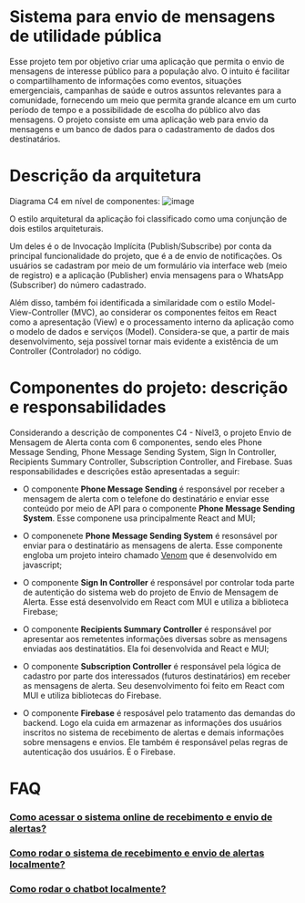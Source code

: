 # Sistema para envio de mensagens de utilidade pública

Esse projeto tem por objetivo criar uma aplicação que permita o envio de mensagens de interesse público para a população alvo. O intuito é facilitar o compartilhamento de informações como eventos, situações emergenciais, campanhas de saúde e outros assuntos relevantes para a comunidade, fornecendo um meio que permita grande alcance em um curto período de tempo e a possibilidade de escolha do público alvo das mensagens.
O projeto consiste em uma aplicação web para envio da mensagens e um banco de dados para o cadastramento de dados dos destinatários. 

# Descrição da arquitetura
Diagrama C4 em nível de componentes:
![image](https://github.com/randersonLemos/mc426/assets/54808604/ff888503-30c5-4f8b-953b-bb289c4799c3)

O estilo arquitetural da aplicação foi classificado como uma conjunção de dois estilos arquiteturais.

Um deles é o de Invocação Implícita (Publish/Subscribe) por conta da principal funcionalidade do projeto, que é a de envio de notificações. Os usuários se cadastram por meio de um formulário via interface web (meio de registro) e a aplicação (Publisher) envia mensagens para o WhatsApp (Subscriber) do número cadastrado.

Além disso, também foi identificada a similaridade com o estilo Model-View-Controller (MVC), ao considerar os componentes feitos em React como a apresentação (View) e o processamento interno da aplicação como o modelo de dados e serviços (Model). Considera-se que, a partir de mais desenvolvimento, seja possível tornar mais evidente a existência de um Controller (Controlador) no código.

# Componentes do projeto: descrição e responsabilidades
Considerando a descrição de componentes C4 - Nível3, o projeto Envio de Mensagem de Alerta conta com 6 componentes, sendo eles Phone Message Sending, Phone Message Sending System, Sign In Controller, Recipients Summary Controller, Subscription Controller, and Firebase. Suas responsabilidades e descrições estão apresentadas a seguir:

* O componente **Phone Message Sending** é responsável por receber a mensagem de alerta com o telefone do destinatário e enviar esse conteúdo por meio de API para o componente **Phone Message Sending System**. Esse componene usa principalmente React and MUI; 

* O componenete **Phone Message Sending System** é resonsável por enviar para o destinatário as mensagens de alerta. Esse componente engloba um projeto inteiro chamado [Venom](https://github.com/orkestral/venom) que é desenvolvido em javascript;


* O componente **Sign In Controller** é responsável por controlar toda parte de autentição do sistema web do projeto de Envio de Mensagem de Alerta. Esse está desenvolvido em React com MUI e utiliza a biblioteca Firebase;

* O componente **Recipients Summary Controller** é responsável por apresentar aos remetentes informações diversas sobre as mensagens enviadas aos destinatátios. Ela foi desenvolvida and React e MUI;

* O componente **Subscription Controller** é responsável pela lógica de cadastro por parte dos interessados (futuros destinatários) em receber as mensagens de alerta. Seu desenvolvimento foi feito em React com MUI e utiliza bibliotecas do Firebase.

* O componente **Firebase** é resposável pelo tratamento das demandas do backend. Logo ela cuida em armazenar as informações dos usuários inscritos no sistema de recebimento de alertas e demais informações sobre mensagens e envios. Ele também é responsável pelas regras de autenticação dos usuários. É o Firebase.

# FAQ
### [Como acessar o sistema online de recebimento e envio de alertas?](https://github.com/randersonLemos/mc426/wiki/Acessando-o-sistema)
### [Como rodar o sistema de recebimento e envio de alertas localmente?](https://github.com/randersonLemos/mc426/wiki/Rodando-o-sistema-locamente)
### [Como rodar o chatbot localmente?](https://github.com/randersonLemos/mc426/wiki/Como-rodar-o-chatbot-locamente)
